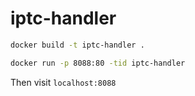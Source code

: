 # iptc-handler

```bash
docker build -t iptc-handler .
```

```bash
docker run -p 8088:80 -tid iptc-handler
```

Then visit `localhost:8088`

